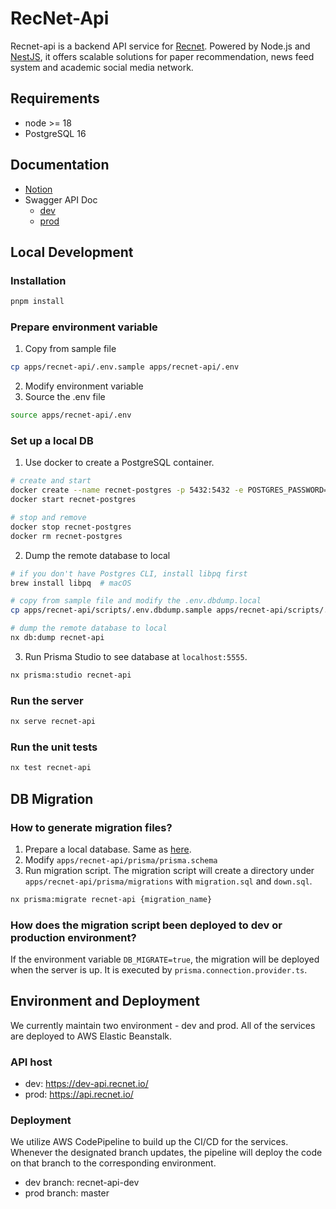 # RecNet-Api

Recnet-api is a backend API service for [Recnet](https://www.recnet.io/). Powered by Node.js and [NestJS](https://nestjs.com/), it offers scalable solutions for paper recommendation, news feed system and academic social media network.

## Requirements

- node >= 18
- PostgreSQL 16

## Documentation

- [Notion](https://www.notion.so/RecNet-f8440e23b4e54af4a9636e84ed101815)
- Swagger API Doc
  - [dev](https://dev-api.recnet.io/api)
  - [prod](https://api.recnet.io/api)

## Local Development

### Installation

```bash
pnpm install
```

### Prepare environment variable

1. Copy from sample file

```bash
cp apps/recnet-api/.env.sample apps/recnet-api/.env
```

2. Modify environment variable
3. Source the .env file

```bash
source apps/recnet-api/.env
```

### Set up a local DB

1. Use docker to create a PostgreSQL container.

```bash
# create and start
docker create --name recnet-postgres -p 5432:5432 -e POSTGRES_PASSWORD=admin postgres:16.2
docker start recnet-postgres

# stop and remove
docker stop recnet-postgres
docker rm recnet-postgres
```

2. Dump the remote database to local

```bash
# if you don't have Postgres CLI, install libpq first
brew install libpq  # macOS

# copy from sample file and modify the .env.dbdump.local
cp apps/recnet-api/scripts/.env.dbdump.sample apps/recnet-api/scripts/.env.dbdump.local

# dump the remote database to local
nx db:dump recnet-api
```

3. Run Prisma Studio to see database at `localhost:5555`.

```bash
nx prisma:studio recnet-api
```

### Run the server

```bash
nx serve recnet-api
```

### Run the unit tests

```bash
nx test recnet-api
```

## DB Migration

### How to generate migration files?

1. Prepare a local database. Same as [here](#set-up-a-local-db).
2. Modify `apps/recnet-api/prisma/prisma.schema`
3. Run migration script. The migration script will create a directory under `apps/recnet-api/prisma/migrations` with `migration.sql` and `down.sql`.

```bash
nx prisma:migrate recnet-api {migration_name}
```

### How does the migration script been deployed to dev or production environment?

If the environment variable `DB_MIGRATE=true`, the migration will be deployed when the server is up. It is executed by `prisma.connection.provider.ts`.

## Environment and Deployment

We currently maintain two environment - dev and prod. All of the services are deployed to AWS Elastic Beanstalk.

### API host

- dev: https://dev-api.recnet.io/
- prod: https://api.recnet.io/

### Deployment

We utilize AWS CodePipeline to build up the CI/CD for the services. Whenever the designated branch updates, the pipeline will deploy the code on that branch to the corresponding environment.

- dev branch: recnet-api-dev
- prod branch: master
